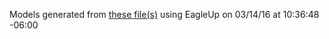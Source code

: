Models generated from [these file(s)](https://raw.github.com/sparkfun/Serial7SegmentDisplay/83b7d0477c25d1ce6c2d9c247279c855c390ae13/hardware/Serial-7-Segment-Display.brd) using EagleUp on 03/14/16 at 10:36:48 -06:00
